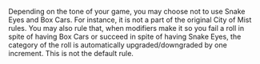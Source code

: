 Depending on the tone of your game, you may choose not to use Snake Eyes and Box
Cars. For instance, it is not a part of the original City of Mist rules. You may also rule that,
when modifiers make it so you fail a roll in spite of having Box Cars or succeed in spite of
having Snake Eyes, the category of the roll is automatically upgraded/downgraded by one
increment. This is not the default rule.